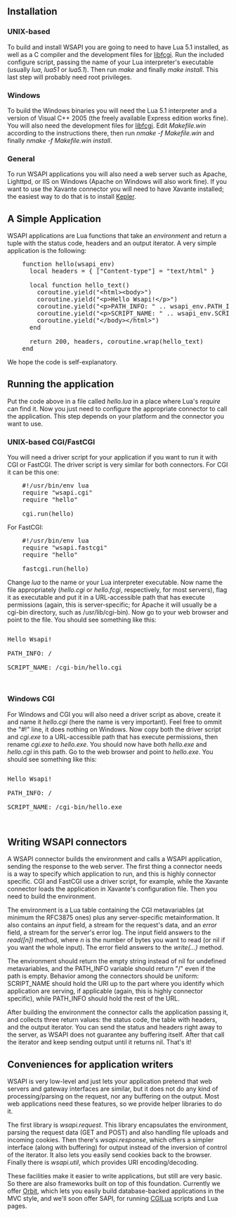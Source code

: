 ## Installation

### UNIX-based

To build and install WSAPI you are going to need to have Lua 5.1 installed,
as well as a C compiler and the development files for [libfcgi](http://www.fastcgi.com/).
Run the included configure script, passing the name of your Lua interpreter's executable
(usually *lua*, *lua51* or *lua5.1*). Then run *make* and finally *make install*.
This last step will probably need root privileges.

### Windows

To build the Windows binaries you will need the Lua 5.1 interpreter and a version
of Visual C++ 2005 (the freely available Express edition works fine). You will
also need the development files for [libfcgi](http://www.fastcgi.com). Edit *Makefile.win*
according to the instructions there, then run *nmake -f Makefile.win* and finally
*nmake -f Makefile.win install*.

### General

To run WSAPI applications you will also need a web server such as Apache, Lighttpd, or IIS on 
Windows (Apache on Windows will also work fine).
If you want to use the Xavante connector you will need to have Xavante installed; the
easiest way to do that is to install [Kepler](http://www.keplerproject.org).

## A Simple Application

WSAPI applications are Lua functions that take an *environment* and return
a tuple with the status code, headers and an output iterator. A very simple
application is the following:

<pre>
    function hello(wsapi_env)
      local headers = { ["Content-type"] = "text/html" }

      local function hello_text()
        coroutine.yield("&lt;html&gt;&lt;body&gt;")
        coroutine.yield("&lt;p&gt;Hello Wsapi!&lt;/p&gt;")
        coroutine.yield("&lt;p&gt;PATH_INFO: " .. wsapi_env.PATH_INFO .. "&lt;/p&gt;")
        coroutine.yield("&lt;p&gt;SCRIPT_NAME: " .. wsapi_env.SCRIPT_NAME .. "&lt;/p&gt;")
        coroutine.yield("&lt;/body&gt;&lt;/html&gt;")
      end

      return 200, headers, coroutine.wrap(hello_text)
    end
</pre>

We hope the code is self-explanatory.

## Running the application

Put the code above in a file called *hello.lua* in a place where Lua's *require* can
find it. Now you just need to configure the appropriate connector to call the application.
This step depends on your platform and the connector you want to use.

### UNIX-based CGI/FastCGI

You will need a driver script for your application if you want to run it with CGI or
FastCGI. The driver script is very similar for both connectors. For CGI it can be this one:

<pre>
    #!/usr/bin/env lua
    require "wsapi.cgi"
    require "hello"

    cgi.run(hello)
</pre>

For FastCGI:

<pre>
    #!/usr/bin/env lua
    require "wsapi.fastcgi"
    require "hello"

    fastcgi.run(hello)
</pre>

Change *lua* to the name or your Lua interpreter executable. Now name the file appropriately
(*hello.cgi* or *hello.fcgi*, respectively, for most servers), flag it as executable and put
it in a URL-accessible path that has execute permissions (again, this is server-specific; for 
Apache it will usually be a cgi-bin directory, such as /usr/lib/cgi-bin). Now go to your web
browser and point to the file. You should see something like this:

<pre>
<p>Hello Wsapi!<br>
PATH_INFO: /<br>
SCRIPT_NAME: /cgi-bin/hello.cgi</p>
</pre>

### Windows CGI

For Windows and CGI you will also need a driver script as above, create it and
name it *hello.cgi* (here the name is very important).
Feel free to ommit the "#!" line, it does nothing on Windows. Now copy both the driver script
and *cgi.exe* to a URL-accessible path that has execute permissions, then rename
*cgi.exe* to *hello.exe*. You should now have both *hello.exe* and *hello.cgi*
in this path. Go to the web browser and point to *hello.exe*. You should see something like this: 

<pre>
<p>Hello Wsapi!<br>
PATH_INFO: /<br>
SCRIPT_NAME: /cgi-bin/hello.exe</p>
</pre>

## Writing WSAPI connectors

A WSAPI connector builds the environment and calls a WSAPI application, sending
the response to the web server. The first thing a connector needs is a way to
specify which application to run, and this is highly connector specific. CGI
and FastCGI use a driver script, for example, while the Xavante connector
loads the application in Xavante's configuration file. Then you need to build
the environment.

The environment is a Lua table containing the CGI metavariables (at minimum
the RFC3875 ones) plus any server-specific metainformation. It also contains
an *input* field, a stream for the request's data, and an *error* field,
a stream for the server's error log. The input field answers to the *read([n])*
method, where *n* is the number of bytes you want to read (or nil if you want
the whole input). The error field answers to the *write(...)* method.

The environment should return the empty string instead of nil for undefined
metavariables, and the PATH_INFO variable should return "/" even if the path
is empty. Behavior among the connectors should be uniform: SCRIPT_NAME should
hold the URI up to the part where you identify which application are serving,
if applicable (again, this is highly connector specific), while PATH_INFO
should hold the rest of the URL.

After building the environment the connector calls the application passing it,
and collects three return values: the status code, the table with headers, and
the output iterator. You can send the status and headers right away to the server,
as WSAPI does not guarantee any buffering itself. After that call the iterator
and keep sending output until it returns nil. That's it!

## Conveniences for application writers

WSAPI is very low-level and just lets your application pretend that web servers
and gateway interfaces are similar, but it does not do any kind of processing/parsing
on the request, nor any buffering on the output. Most web applications need these
features, so we provide helper libraries to do it.

The first library is *wsapi.request*. This library encapsulates the environment,
parsing the request data (GET and POST) and also handling file uploads and incoming
cookies. Then there's *wsapi.response*, which offers a simpler interface (along with
buffering) for output instead of the inversion of control of the iterator. It also
lets you easily send cookies back to the browser. Finally there is *wsapi.util*,
which provides URI encoding/decoding.

These facilities make it easier to write applications, but still are very basic.
So there are also frameworks built on top of this foundation. Currently we offer
[Orbit](http://kepler-tmp.dreamhosters.com/en/Orbit), which lets you easily build
database-backed applications in the MVC style, and we'll soon offer SAPI, for
running [CGILua](http://www.keplerproject.org/cgilua/) scripts and Lua pages.
